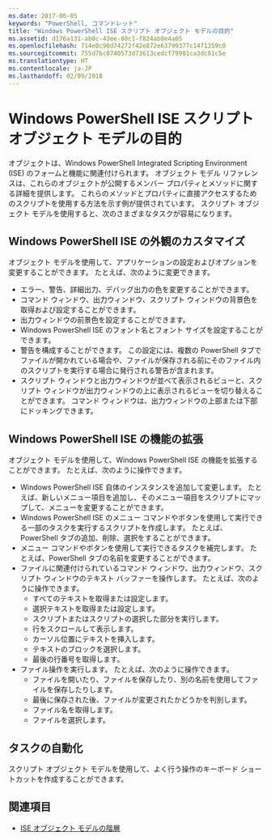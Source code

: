 ```yaml
---
ms.date: 2017-06-05
keywords: "PowerShell, コマンドレット"
title: "Windows PowerShell ISE スクリプト オブジェクト モデルの目的"
ms.assetid: d176a131-ab0c-43ee-80c1-f824ab8e4a05
ms.openlocfilehash: 714e8c90d74272f42e872e63799377c1471359c0
ms.sourcegitcommit: 755d7bc0740573d73613cedcf79981ca3dc81c5e
ms.translationtype: HT
ms.contentlocale: ja-JP
ms.lasthandoff: 02/09/2018
---
```

# <a name="purpose-of-the-windows-powershell-ise-scripting-object-model"></a>Windows PowerShell ISE スクリプト オブジェクト モデルの目的

オブジェクトは、Windows PowerShell Integrated Scripting Environment (ISE) のフォームと機能に関連付けられます。 オブジェクト モデル リファレンスは、これらのオブジェクトが公開するメンバー プロパティとメソッドに関する詳細を提供します。 これらのメソッドとプロパティに直接アクセスするためのスクリプトを使用する方法を示す例が提供されています。 スクリプト オブジェクト モデルを使用すると、次のさまざまなタスクが容易になります。

## <a name="customizing-the-appearance-of-windows-powershell-ise"></a>Windows PowerShell ISE の外観のカスタマイズ

オブジェクト モデルを使用して、アプリケーションの設定およびオプションを変更することができます。 たとえば、次のように変更できます。

- エラー、警告、詳細出力、デバッグ出力の色を変更することができます。
- コマンド ウィンドウ、出力ウィンドウ、スクリプト ウィンドウの背景色を取得および設定することができます。
- 出力ウィンドウの前景色を設定することができます。
- Windows PowerShell ISE のフォント名とフォント サイズを設定することができます。
- 警告を構成することができます。 この設定には、複数の PowerShell タブでファイルが開かれている場合や、ファイルが保存される前にそのファイル内のスクリプトを実行する場合に発行される警告が含まれます。
- スクリプト ウィンドウと出力ウィンドウが並べて表示されるビューと、スクリプト ウィンドウが出力ウィンドウの上に表示されるビューを切り替えることができます。 コマンド ウィンドウは、出力ウィンドウの上部または下部にドッキングできます。

## <a name="enhancing-the-functionality-of-windows-powershell-ise"></a>Windows PowerShell ISE の機能の拡張

オブジェクト モデルを使用して、Windows PowerShell ISE の機能を拡張することができます。 たとえば、次のように操作できます。

- Windows PowerShell ISE 自体のインスタンスを追加して変更します。 たとえば、新しいメニュー項目を追加し、そのメニュー項目をスクリプトにマップして、メニューを変更することができます。
- Windows PowerShell ISE のメニュー コマンドやボタンを使用して実行できる一部のタスクを実行するスクリプトを作成します。 たとえば、PowerShell タブの追加、削除、選択をすることができます。
- メニュー コマンドやボタンを使用して実行できるタスクを補完します。 たとえば、PowerShell タブの名前を変更することができます。
- ファイルに関連付けられているコマンド ウィンドウ、出力ウィンドウ、スクリプト ウィンドウのテキスト バッファーを操作します。 たとえば、次のように操作できます。
  - すべてのテキストを取得または設定します。
  - 選択テキストを取得または設定します。
  - スクリプトまたはスクリプトの選択した部分を実行します。
  - 行をスクロールして表示します。
  - カーソル位置にテキストを挿入します。
  - テキストのブロックを選択します。
  - 最後の行番号を取得します。
- ファイル操作を実行します。 たとえば、次のように操作できます。
  - ファイルを開いたり、ファイルを保存したり、別の名前を使用してファイルを保存したりします。
  - 最後に保存された後、ファイルが変更されたかどうかを判別します。
  - ファイル名を取得します。
  - ファイルを選択します。

## <a name="automating-tasks"></a>タスクの自動化

スクリプト オブジェクト モデルを使用して、よく行う操作のキーボード ショートカットを作成することができます。

## <a name="see-also"></a>関連項目
- [ISE オブジェクト モデルの階層](The-ISE-Object-Model-Hierarchy.md)

